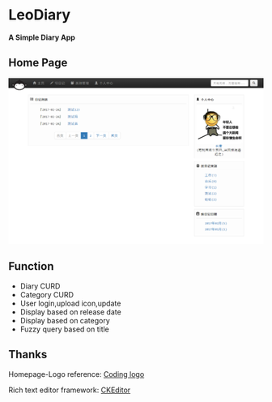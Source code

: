 # LeoDiary
**A Simple Diary App**

## Home Page
![](others/Home-page.png)

## Function
- Diary CURD
- Category CURD
- User login,upload icon,update
- Display based on release date
- Display based on category
- Fuzzy query based on title

## Thanks

Homepage-Logo reference: [Coding logo](https://coding.net/)

Rich text editor framework: [CKEditor](http://ckeditor.com)
